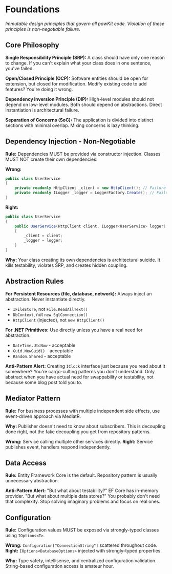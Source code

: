 # Foundations

*Immutable design principles that govern all pawKit code. Violation of these principles is non-negotiable failure.*

## Core Philosophy

**Single Responsibility Principle (SRP):** A class should have only one reason to change. If you can't explain what your class does in one sentence, you've failed.

**Open/Closed Principle (OCP):** Software entities should be open for extension, but closed for modification. Modify existing code to add features? You're doing it wrong.

**Dependency Inversion Principle (DIP):** High-level modules should not depend on low-level modules. Both should depend on abstractions. Direct instantiation is architectural failure.

**Separation of Concerns (SoC):** The application is divided into distinct sections with minimal overlap. Mixing concerns is lazy thinking.

## Dependency Injection - Non-Negotiable

**Rule:** Dependencies MUST be provided via constructor injection. Classes MUST NOT create their own dependencies.

**Wrong:**
```csharp
public class UserService
{
    private readonly HttpClient _client = new HttpClient(); // Failure
    private readonly ILogger _logger = LoggerFactory.Create(); // Failure
}
```

**Right:**
```csharp
public class UserService
{
    public UserService(HttpClient client, ILogger<UserService> logger)
    {
        _client = client;
        _logger = logger;
    }
}
```

**Why:** Your class creating its own dependencies is architectural suicide. It kills testability, violates SRP, and creates hidden coupling.

## Abstraction Rules

**For Persistent Resources (file, database, network):** Always inject an abstraction. Never instantiate directly.
- `IFileStore`, not `File.ReadAllText()`
- `DbContext`, not `new SqlConnection()`
- `HttpClient` (injected), not `new HttpClient()`

**For .NET Primitives:** Use directly unless you have a real need for abstraction.
- `DateTime.UtcNow` - acceptable
- `Guid.NewGuid()` - acceptable
- `Random.Shared` - acceptable

**Anti-Pattern Alert:** Creating `IClock` interface just because you read about it somewhere? You're cargo-culting patterns you don't understand. Only abstract when you have actual need for swappability or testability, not because some blog post told you to.

## Mediator Pattern

**Rule:** For business processes with multiple independent side effects, use event-driven approach via MediatR.

**Why:** Publisher doesn't need to know about subscribers. This is decoupling done right, not the fake decoupling you get from repository patterns.

**Wrong:** Service calling multiple other services directly.
**Right:** Service publishes event, handlers respond independently.

## Data Access

**Rule:** Entity Framework Core is the default. Repository pattern is usually unnecessary abstraction.

**Anti-Pattern Alert:** "But what about testability?" EF Core has in-memory provider. "But what about multiple data stores?" You probably don't need that complexity. Stop solving imaginary problems and focus on real ones.

## Configuration

**Rule:** Configuration values MUST be exposed via strongly-typed classes using `IOptions<T>`.

**Wrong:** `Configuration["ConnectionString"]` scattered throughout code.
**Right:** `IOptions<DatabaseOptions>` injected with strongly-typed properties.

**Why:** Type safety, intellisense, and centralized configuration validation. String-based configuration access is amateur hour.